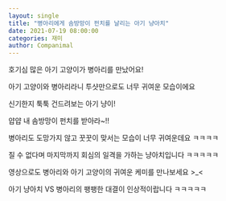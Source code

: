 ```yaml
---
layout: single
title: "병아리에게 솜방망이 펀치를 날리는 아기 냥아치"
date: 2021-07-19 08:00:00
categories: 재미
author: Companimal
---
```


호기심 많은 아기 고양이가 병아리를 만났어요!

아기 고양이와 병아리라니 투샷만으로도 너무 귀여운 모습이에요

신기한지 툭툭 건드려보는 아기 냥이!

얍얍 내 솜방망이 펀치를 받아라~!!

병아리도 도망가지 않고 꿋꿋이 맞서는 모습이 너무 귀여운데요 ㅋㅋㅋㅋ

질 수 없다며 마지막까지 회심의 일격을 가하는 냥아치입니다 ㅋㅋㅋㅋㅋ

영상으로도 병아리와 아기 고양이의 귀여운 케미를 만나보세요 &gt;\_&lt;

[](https://www.instagram.com/p/CPvoDqzph_0/?utm_medium=share_sheet)

아기 냥아치 VS 병아리의 팽팽한 대결이 인상적이랍니다 ㅋㅋㅋㅋㅋ
